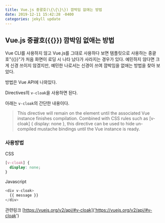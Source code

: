 ```yaml
---
title: Vue.js 중괄호(\{\{\}\}) 깜박임 없애는 방법
date: 2019-12-11 15:42:28 -0400
categories: jekyll update
---
```


## Vue.js 중괄호(\{\{\}\}) 깜박임 없애는 방법
Vue CLI를 사용하지 않고 Vue.js를 그대로 사용하다 보면 템플릿으로 사용하는 중괄호"\{\{\}\}"가 처음 화면이 로딩 시 나타 났다가 사라지는 경우가 있다.
예민하지 않다면 크게 신경 쓰이지 않겠지만, 예민한 나로서는 신경이 쓰여 깜박임을 없애는 방법을 찾아 보았다.

방법은 Vue API에 나와있다. 

Directives의 `v-cloak`을 사용하면 된다.

아래는 `v-cloak`의 간단한 내용이다.

> This directive will remain on the element until the associated Vue instance finishes compilation. 
> Combined with CSS rules such as [v-cloak] { display: none }, this directive can be used to hide un-compiled mustache bindings until the Vue instance is ready.

### 사용방법

CSS

``` css
[v-cloak] {
  display: none;
}
```
Javascript
``` javascript
<div v-cloak>
  {{ message }}
</div>
```

관련링크 [https://vuejs.org/v2/api/#v-cloak]('https://vuejs.org/v2/api/#v-cloak')

